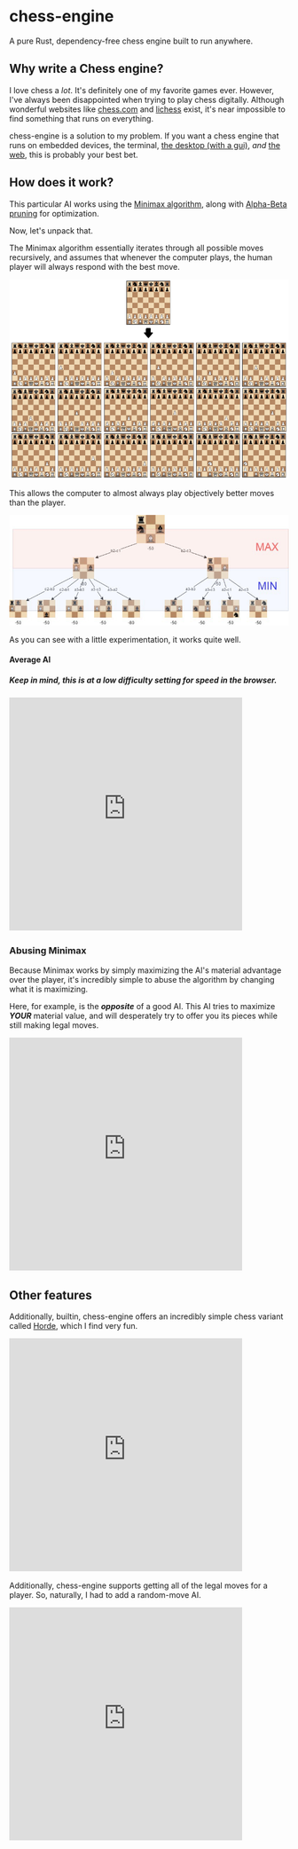# chess-engine

A pure Rust, dependency-free chess engine built to run anywhere.

## Why write a Chess engine?

I love chess a _lot_. It's definitely one of my favorite games ever. However, I've always been disappointed when trying to play chess digitally. Although wonderful websites like [chess.com](https://chess.com/) and [lichess](https://lichess.org/) exist, it's near impossible to find something that runs on everything.

chess-engine is a solution to my problem. If you want a chess engine that runs on embedded devices, the terminal, [the desktop (with a gui)](https://github.com/adam-mcdaniel/chess-engine/tree/main/examples/chess-gui), _and_ [the web](https://adam-mcdaniel.github.io/chess-engine/docs/book/index.html#average-ai), this is probably your best bet.

## How does it work?

This particular AI works using the [Minimax algorithm](https://en.wikipedia.org/wiki/Minimax), along with [Alpha-Beta pruning](https://en.wikipedia.org/wiki/Alpha%E2%80%93beta_pruning) for optimization.

Now, let's unpack that.

The Minimax algorithm essentially iterates through all possible moves recursively, and assumes that whenever the computer plays, the human player will always respond with the best move.

![Move generation](move-generation.png)

This allows the computer to almost always play objectively better moves than the player.

![Minimax](mini-max.jpeg)

As you can see with a little experimentation, it works quite well. 

#### Average AI

##### Keep in mind, this is at a low difficulty setting for speed in the browser.

<embed type="text/html" src="https://adam-mcdaniel.github.io/chess-engine/examples/chess-web/chess-best.html" width="420" height="420"/>

### Abusing Minimax

Because Minimax works by simply maximizing the AI's material advantage over the player, it's incredibly simple to abuse the algorithm by changing what it is maximizing.

Here, for example, is the **_opposite_** of a good AI. This AI tries to maximize _**YOUR**_ material value, and will desperately try to offer you its pieces while still making legal moves.

<embed type="text/html" src="https://adam-mcdaniel.github.io/chess-engine/examples/chess-web/chess-worst.html" width="420" height="420"/>


## Other features

Additionally, builtin, chess-engine offers an incredibly simple chess variant called [Horde](https://www.chess.com/terms/horde-chess), which I find very fun.

<embed type="text/html" src="https://adam-mcdaniel.github.io/chess-engine/examples/chess-web/chess-horde.html" width="420" height="420"/>


Additionally, chess-engine supports getting all of the legal moves for a player. So, naturally, I had to add a random-move AI.

<embed type="text/html" src="https://adam-mcdaniel.github.io/chess-engine/examples/chess-web/chess-random.html" width="420" height="420"/>

